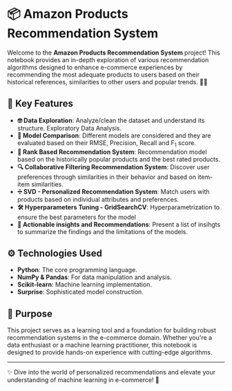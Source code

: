 # 📦 Amazon Products Recommendation System

Welcome to the **Amazon Products Recommendation System** project! This notebook provides an in-depth exploration of
various recommendation algorithms designed to enhance e-commerce experiences by recommending the most adequate products
to users based on their historical references, similarities to other users and popular trends. 🛒✨

## 🌟 Key Features
- **🤓 Data Exploration**: Analyze/clean the dataset and understand its structure. Exploratory Data Analysis. 
- **🤖 Model Comparison**: Different models are considered and they are evaluated based on their RMSE, Precision, Recall and F<sub>1</sub> score.
- **🍿 Rank Based Recommendation System**: Recommendation model based on the historically popular products and the best rated products.
- **🔍 Collaborative Filtering Recommendation System**: Discover user preferences through similarities in their behavior and based on item-item similarities.  
- **➗ SVD - Personalized Recommendation System**: Match users with products based on individual attributes and preferences.
- **🛠️ Hyperparameters Tuning - GridSearchCV**: Hyperparametrization to ensure the best parameters for the model
- **💠 Actionable insights and Recommendations**: Present a list of insihgts to summarize the findings and the limitations of the models.

## ⚙️ Technologies Used

- **Python**: The core programming language.  
- **NumPy & Pandas**: For data manipulation and analysis.  
- **Scikit-learn**: Machine learning implementation.  
- **Surprise**: Sophisticated model construction.

## 🎯 Purpose

This project serves as a learning tool and a foundation for building robust recommendation systems in the e-commerce domain. Whether you're a data enthusiast or a machine learning practitioner, this notebook is designed to provide hands-on experience with cutting-edge algorithms.

---
✨ Dive into the world of personalized recommendations and elevate your understanding of machine learning in e-commerce! 🚀
